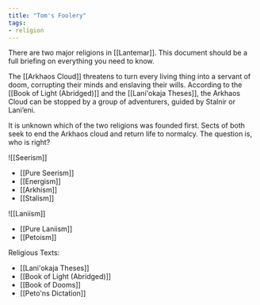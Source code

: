 ```yaml
---
title: "Tom's Foolery"
tags:
- religion
---
```

There are two major religions in [[Lantemar]]. This document should be a full briefing on everything you need to know.

The [[Arkhaos Cloud]] threatens to turn every living thing into a servant of doom, corrupting their minds and enslaving their wills. According to the [[Book of Light (Abridged)]] and the [[Lani'okaja Theses]], the Arkhaos Cloud can be stopped by a group of adventurers, guided by Stalnir or Lani’eni.

It is unknown which of the two religions was founded first. Sects of both seek to end the Arkhaos cloud and return life to normalcy. The question is, who is right?

![[Seerism]]
- [[Pure Seerism]]
- [[Energism]]
- [[Arkhism]]
- [[Stalism]]


![[Laniism]]
- [[Pure Laniism]]
- [[Petoism]]

Religious Texts:
- [[Lani'okaja Theses]]
- [[Book of Light (Abridged)]]
- [[Book of Dooms]]
- [[Peto'ns Dictation]]


